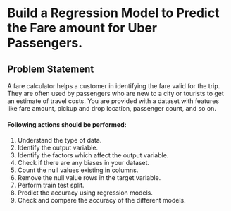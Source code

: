 # Build a Regression Model to Predict the Fare amount for Uber Passengers.

## Problem Statement
A fare calculator helps a customer in identifying the fare valid for the trip. They are often used by passengers who are new to a city or tourists to get an estimate of travel costs. You are provided with a dataset with features like fare amount, pickup and drop location, passenger count, and so on.

#### Following actions should be performed:
1. Understand the type of data.
2. Identify the output variable.
3. Identify the factors which affect the output variable.
4. Check if there are any biases in your dataset.
5. Count the null values existing in columns.
6. Remove the null value rows in the target variable.
7. Perform train test split.
8. Predict the accuracy using regression models.
9. Check and compare the accuracy of the different models.
